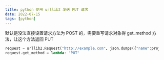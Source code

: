 ```yaml
---
title: python 使用 urllib2 发送 PUT 请求
date: 2022-07-15
tags: [python]
---
```

默认是没法直接设置请求方法为 POST 的，需要重写请求对象得 get_method 方法，让这个方法返回 PUT
```python
request = urllib2.Request("http://example.com", json.dumps({"name":project,"version":branch}),  {'Content-Type': 'application/json'})
request.get_method = lambda: "PUT"
```
